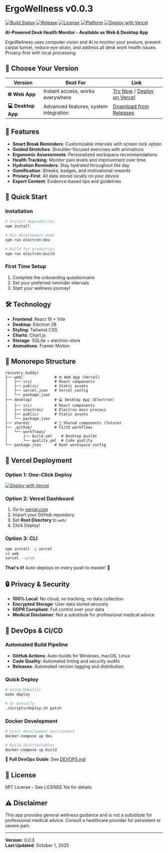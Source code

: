 # ErgoWellness v0.0.3

[![Build Status](https://img.shields.io/github/actions/workflow/status/aaradhysharma/recovery_buddy/build.yml?branch=master)](https://github.com/aaradhysharma/recovery_buddy/actions)
[![Release](https://img.shields.io/github/v/release/aaradhysharma/recovery_buddy)](https://github.com/aaradhysharma/recovery_buddy/releases)
[![License](https://img.shields.io/badge/license-MIT-blue.svg)](LICENSE)
[![Platform](https://img.shields.io/badge/platform-Web%20%7C%20Windows%20%7C%20macOS%20%7C%20Linux-lightgrey.svg)](https://github.com/aaradhysharma/recovery_buddy)
[![Deploy with Vercel](https://img.shields.io/badge/deploy-vercel-black)](https://vercel.com/new/clone?repository-url=https://github.com/aaradhysharma/recovery_buddy/tree/master/web)

**AI-Powered Desk Health Monitor - Available as Web & Desktop App**

ErgoWellness uses computer vision and AI to monitor your posture, prevent carpal tunnel, reduce eye strain, and address all desk work health issues. Privacy-first with local processing.

## 🎯 Choose Your Version

| Version | Best For | Link |
|---------|----------|------|
| **🌐 Web App** | Instant access, works everywhere | [Try Now](#) / [Deploy on Vercel](#vercel-deployment) |
| **💻 Desktop App** | Advanced features, system integration | [Download from Releases](https://github.com/aaradhysharma/recovery_buddy/releases) |

## 🎯 Features

- **Smart Break Reminders**: Customizable intervals with screen lock option
- **Guided Stretches**: Shoulder-focused exercises with animations
- **Ergonomic Assessments**: Personalized workspace recommendations
- **Health Tracking**: Monitor pain levels and improvement over time
- **Hydration Reminders**: Stay hydrated throughout the day
- **Gamification**: Streaks, badges, and motivational rewards
- **Privacy-First**: All data stored locally on your device
- **Expert Content**: Evidence-based tips and guidelines

## 🚀 Quick Start

### Installation
```bash
# Install dependencies
npm install

# Run development mode
npm run electron:dev

# Build for production
npm run electron:build
```

### First Time Setup
1. Complete the onboarding questionnaire
2. Set your preferred reminder intervals
3. Start your wellness journey!

## 🛠 Technology

- **Frontend**: React 18 + Vite
- **Desktop**: Electron 28
- **Styling**: Tailwind CSS
- **Charts**: Chart.js
- **Storage**: SQLite + electron-store
- **Animations**: Framer Motion

## 📁 Monorepo Structure

```
recovery_buddy/
├── web/              # 🌐 Web App (Vercel)
│   ├── src/          # React components
│   ├── public/       # Static assets
│   ├── vercel.json   # Vercel config
│   └── package.json
├── desktop/          # 💻 Desktop App (Electron)
│   ├── src/          # React components
│   ├── electron/     # Electron main process
│   ├── public/       # Static assets
│   └── package.json
├── shared/           # 🔄 Shared components (future)
├── .github/          # CI/CD workflows
│   └── workflows/
│       ├── build.yml    # Desktop builds
│       └── quality.yml  # Code quality
└── package.json      # Root workspace config
```

## 🚀 Vercel Deployment

### Option 1: One-Click Deploy
[![Deploy with Vercel](https://vercel.com/button)](https://vercel.com/new/clone?repository-url=https://github.com/aaradhysharma/recovery_buddy/tree/master/web)

### Option 2: Vercel Dashboard
1. Go to [vercel.com](https://vercel.com)
2. Import your GitHub repository
3. Set **Root Directory** to `web/`
4. Click Deploy!

### Option 3: CLI
```bash
npm install -g vercel
cd web
vercel --prod
```

**That's it!** Auto-deploys on every push to master! 🎉

## 🔒 Privacy & Security

- **100% Local**: No cloud, no tracking, no data collection
- **Encrypted Storage**: User data stored securely
- **GDPR Compliant**: Full control over your data
- **Medical Disclaimer**: Not a substitute for professional medical advice

## 🚀 DevOps & CI/CD

### Automated Build Pipeline
- **GitHub Actions**: Auto-builds for Windows, macOS, Linux
- **Code Quality**: Automated linting and security audits
- **Releases**: Automated version tagging and distribution

### Quick Deploy
```bash
# Using Makefile
make deploy

# Or manually
./scripts/deploy.sh patch
```

### Docker Development
```bash
# Start development environment
docker-compose up dev

# Build distributables
docker-compose up build
```

📖 **Full DevOps Guide**: See [DEVOPS.md](DEVOPS.md)

## 📝 License

MIT License - See LICENSE file for details

## ⚠️ Disclaimer

This app provides general wellness guidance and is not a substitute for professional medical advice. Consult a healthcare provider for persistent or severe pain.

---

**Version**: 0.0.3  
**Last Updated**: October 1, 2025
